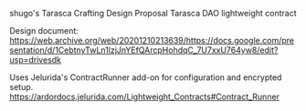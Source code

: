 shugo's Tarasca Crafting Design Proposal
Tarasca DAO lightweight contract

Design document:
https://web.archive.org/web/20201210213639/https://docs.google.com/presentation/d/1CebtnyTwLn1lzjJnYEfQArcpHohdqC_7U7xxU764yw8/edit?usp=drivesdk

Uses Jelurida's ContractRunner add-on for configuration and encrypted setup.
https://ardordocs.jelurida.com/Lightweight_Contracts#Contract_Runner
